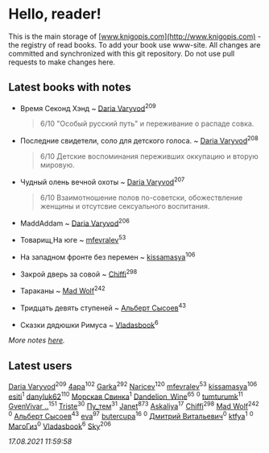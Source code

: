 # Hello, reader!
This is the main storage of [www.knigopis.com](http://www.knigopis.com) - the registry of read books.
To add your book use www-site. All changes are committed and synchronized with this git repository.
Do not use pull requests to make changes here.


## Latest books with notes
* Время Секонд Хэнд ~ [Daria Varyvod](users/829/829893410524253-facebook)<sup>209</sup>
    > 6/10 "Особый русский путь" и переживание о распаде совка.

* Последние свидетели, соло для детского голоса. ~ [Daria Varyvod](users/829/829893410524253-facebook)<sup>208</sup>
    > 6/10 Детские воспоминания переживших оккупацию и вторую мировую.

* Чудный олень вечной охоты ~ [Daria Varyvod](users/829/829893410524253-facebook)<sup>207</sup>
    > 6/10 Взаимотношение полов по-советски, обожествление женщины и отсутсвие сексуального воспитания.

* MaddAddam ~ [Daria Varyvod](users/829/829893410524253-facebook)<sup>206</sup>

* Товарищ,На юге ~ [mfevralev](users/140/140966150-vkontakte)<sup>53</sup>

* На западном фронте без перемен ~ [kissamasya](users/684/68439978-vkontakte)<sup>106</sup>

* Закрой дверь за совой ~ [Chiffi](users/105/105831994080785626680-google)<sup>298</sup>

* Тараканы ~ [Mad Wolf](users/947/94738840-vkontakte)<sup>242</sup>

* Тридцать девять ступеней ~ [Альберт Сысоев](users/474/47446642-vkontakte)<sup>43</sup>

* Сказки дядюшки Римуса ~ [Vladasbook](users/221/221759364-yandex)<sup>6</sup>


_More notes [here](latest_books_with_notes.md)._


## Latest users
[Daria Varyvod](users/829/829893410524253-facebook)<sup>209</sup> 
[4apa](users/117/117392596378069249667-google)<sup>102</sup> 
[Garka](users/115/115753719718250012620-google)<sup>292</sup> 
[Naricev](users/107/107090515204537133928-google)<sup>120</sup> 
[mfevralev](users/140/140966150-vkontakte)<sup>53</sup> 
[kissamasya](users/684/68439978-vkontakte)<sup>106</sup> 
[esiti](users/463/463509228-vkontakte)<sup>1</sup> 
[danyluk62](users/374/374149854-vkontakte)<sup>110</sup> 
[Морская Свинка](users/147/1474032679114725758-mailru)<sup>1</sup> 
[Dandelion_Wine](users/586/58602788-vkontakte)<sup>65</sup> 
[](users/651/651537773-vkontakte)<sup>0</sup> 
[tumturumk](users/135/135685382-vkontakte)<sup>11</sup> 
[GvenVivar ..](users/158/158266434925901-facebook)<sup>151</sup> 
[Triste](users/517/5175580462988229760-mailru)<sup>30</sup> 
[Пу_тем](users/344/3448154788585127-facebook)<sup>31</sup> 
[Janet](users/108/108113656204404967440-google)<sup>873</sup> 
[Askaliya](users/326/326783541-vkontakte)<sup>17</sup> 
[Chiffi](users/105/105831994080785626680-google)<sup>298</sup> 
[Mad Wolf](users/947/94738840-vkontakte)<sup>242</sup> 
[](users/112/112028192141409506684-google)<sup>0</sup> 
[Альберт Сысоев](users/474/47446642-vkontakte)<sup>43</sup> 
[eva](users/111/111656270551033014778-google)<sup>97</sup> 
[butercupa](users/193/193697993-vkontakte)<sup>16</sup> 
[](users/371/371631802-vkontakte)<sup>0</sup> 
[Дмитрий Витальевич](users/116/116650782618177766821-google)<sup>0</sup> 
[ktfya](users/954/954200493-yandex)<sup>1</sup> 
[](users/113/113255936223461038506-google)<sup>0</sup> 
[МагоГиз](users/106/106082567795743405861-google)<sup>0</sup> 
[Vladasbook](users/221/221759364-yandex)<sup>6</sup> 
[Sky](users/118/118049897850017649660-googleplus)<sup>206</sup> 


_17.08.2021 11:59:58_
